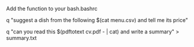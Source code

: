 Add the function to your bash.bashrc

q "suggest a dish from the following $(cat menu.csv) and tell me its price"

q "can you read this $(pdftotext cv.pdf - | cat) and write a summary" > summary.txt